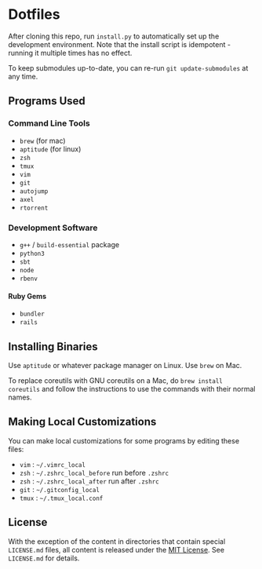 Dotfiles
========

After cloning this repo, run `install.py` to automatically set up the
development environment. Note that the install script is idempotent - running
it multiple times has no effect.

To keep submodules up-to-date, you can re-run `git update-submodules` at any
time.

Programs Used
-------------

### Command Line Tools

* `brew` (for mac)
* `aptitude` (for linux)
* `zsh`
* `tmux`
* `vim`
* `git`
* `autojump`
* `axel`
* `rtorrent`

### Development Software

* `g++` / `build-essential` package
* `python3`
* `sbt`
* `node`
* `rbenv`

#### Ruby Gems

* `bundler`
* `rails`

Installing Binaries
-------------------

Use `aptitude` or whatever package manager on Linux. Use `brew` on Mac.

To replace coreutils with GNU coreutils on a Mac, do `brew install coreutils`
and follow the instructions to use the commands with their normal names.

Making Local Customizations
---------------------------

You can make local customizations for some programs by editing these files:

* `vim` : `~/.vimrc_local`
* `zsh` : `~/.zshrc_local_before` run before `.zshrc`
* `zsh` : `~/.zshrc_local_after` run after `.zshrc`
* `git` : `~/.gitconfig_local`
* `tmux` : `~/.tmux_local.conf`

License
-------

With the exception of the content in directories that contain special
`LICENSE.md` files, all content is released under the
[MIT License](http://anish.mit-license.org/). See `LICENSE.md` for details.
